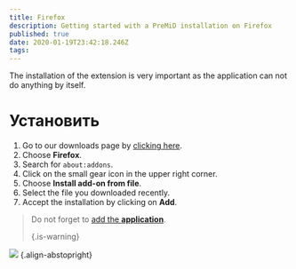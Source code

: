 ```yaml
---
title: Firefox
description: Getting started with a PreMiD installation on Firefox
published: true
date: 2020-01-19T23:42:18.246Z
tags:
---
```


The installation of the extension is very important as the application can not do anything by itself.

# Установить
1. Go to our downloads page by [clicking here](https://premid.app/downloads).
2. Choose **Firefox**.
3. Search for `about:addons`.
4. Click on the small gear icon in the upper right corner.
5. Choose **Install add-on from file**.
6. Select the file you downloaded recently.
7. Accept the installation by clicking on **Add**.

> Do not forget to [add the **application**](/install). 
> 
> {.is-warning}

![](https://img.icons8.com/color/2x/firefox.png) {.align-abstopright}